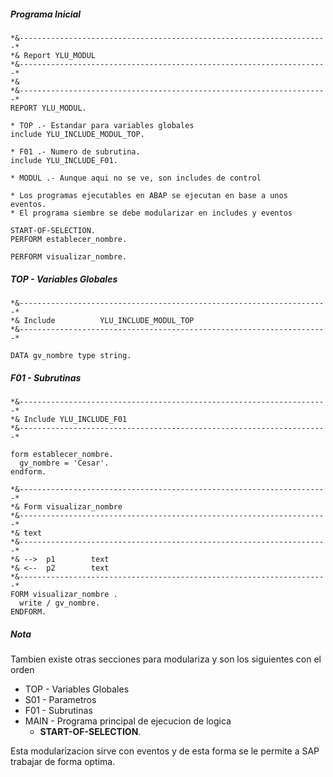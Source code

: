 ##### **Programa Inicial**

```abap
*&---------------------------------------------------------------------*
*& Report YLU_MODUL
*&---------------------------------------------------------------------*
*&
*&---------------------------------------------------------------------*
REPORT YLU_MODUL.

* TOP .- Estandar para variables globales
include YLU_INCLUDE_MODUL_TOP.

* F01 .- Numero de subrutina.
include YLU_INCLUDE_F01.

* MODUL .- Aunque aqui no se ve, son includes de control

* Los programas ejecutables en ABAP se ejecutan en base a unos eventos.
* El programa siembre se debe modularizar en includes y eventos

START-OF-SELECTION.
PERFORM establecer_nombre.

PERFORM visualizar_nombre.
```

##### TOP - Variables Globales

```abap
*&---------------------------------------------------------------------*
*& Include          YLU_INCLUDE_MODUL_TOP
*&---------------------------------------------------------------------*

DATA gv_nombre type string.
```

##### F01 - Subrutinas

```abap
*&---------------------------------------------------------------------*
*& Include YLU_INCLUDE_F01
*&---------------------------------------------------------------------*

form establecer_nombre.
  gv_nombre = 'Cesar'.
endform.

*&---------------------------------------------------------------------*
*& Form visualizar_nombre
*&---------------------------------------------------------------------*
*& text
*&---------------------------------------------------------------------*
*& -->  p1        text
*& <--  p2        text
*&---------------------------------------------------------------------*
FORM visualizar_nombre .
  write / gv_nombre.
ENDFORM.
```

##### Nota

Tambien existe otras secciones para modulariza y son los siguientes con el orden

* TOP - Variables Globales
* S01 - Parametros
* F01 - Subrutinas
* MAIN - Programa principal de ejecucion de logica
  * **START-OF-SELECTION**.

Esta modularizacion sirve con eventos y de esta forma se le permite a SAP trabajar de forma optima.
